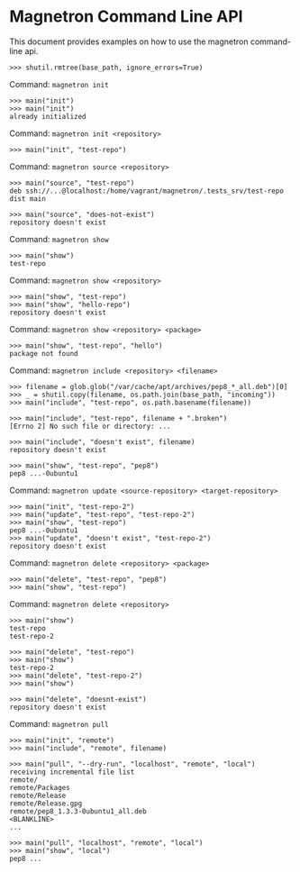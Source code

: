 # Magnetron Command Line API

This document provides examples on how to use the magnetron command-line api.

    >>> shutil.rmtree(base_path, ignore_errors=True)

Command: `magnetron init`

    >>> main("init")
    >>> main("init")
    already initialized

Command: `magnetron init <repository>`

    >>> main("init", "test-repo")

Command: `magnetron source <repository>`

    >>> main("source", "test-repo")
    deb ssh://...@localhost:/home/vagrant/magnetron/.tests_srv/test-repo dist main

    >>> main("source", "does-not-exist")
    repository doesn't exist

Command: `magnetron show`

    >>> main("show")
    test-repo

Command: `magnetron show <repository>`

    >>> main("show", "test-repo")
    >>> main("show", "hello-repo")
    repository doesn't exist

Command: `magnetron show <repository> <package>`

    >>> main("show", "test-repo", "hello")
    package not found

Command: `magnetron include <repository> <filename>`

    >>> filename = glob.glob("/var/cache/apt/archives/pep8_*_all.deb")[0]
    >>> _ = shutil.copy(filename, os.path.join(base_path, "incoming"))
    >>> main("include", "test-repo", os.path.basename(filename))

    >>> main("include", "test-repo", filename + ".broken")
    [Errno 2] No such file or directory: ...

    >>> main("include", "doesn't exist", filename)
    repository doesn't exist

    >>> main("show", "test-repo", "pep8")
    pep8 ...-0ubuntu1

Command: `magnetron update <source-repository> <target-repository>`

    >>> main("init", "test-repo-2")
    >>> main("update", "test-repo", "test-repo-2")
    >>> main("show", "test-repo")
    pep8 ...-0ubuntu1
    >>> main("update", "doesn't exist", "test-repo-2")
    repository doesn't exist

Command: `magnetron delete <repository> <package>`

    >>> main("delete", "test-repo", "pep8")
    >>> main("show", "test-repo")

Command: `magnetron delete <repository>`

    >>> main("show")
    test-repo
    test-repo-2

    >>> main("delete", "test-repo")
    >>> main("show")
    test-repo-2
    >>> main("delete", "test-repo-2")
    >>> main("show")

    >>> main("delete", "doesnt-exist")
    repository doesn't exist

Command: `magnetron pull`

    >>> main("init", "remote")
    >>> main("include", "remote", filename)

    >>> main("pull", "--dry-run", "localhost", "remote", "local")
    receiving incremental file list
    remote/
    remote/Packages
    remote/Release
    remote/Release.gpg
    remote/pep8_1.3.3-0ubuntu1_all.deb
    <BLANKLINE>
    ...

    >>> main("pull", "localhost", "remote", "local")
    >>> main("show", "local")
    pep8 ...
